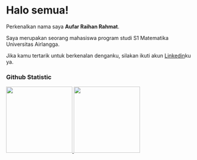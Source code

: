 # Halo semua! 

Perkenalkan nama saya **Aufar Raihan Rahmat**.<br>

Saya merupakan seorang mahasiswa program studi S1 Matematika Universitas Airlangga.<br>

Jika kamu tertarik untuk berkenalan denganku, silakan ikuti akun [Linkedin](https://www.linkedin.com/in/aufar-raihan-rahmat/)ku ya.

### Github Statistic
<p align="left">
<a href="https://github.com/Aufarraihan">
  <img height="180em" src="https://github-readme-stats-eight-theta.vercel.app/api?username=Aufarraihan&show_icons=true&theme=algolia&include_all_commits=true&count_private=true"/>
  <img height="180em" src="https://github-readme-stats-eight-theta.vercel.app/api/top-langs/?username=Aufarraihan&layout=compact&layout=compact&theme=algolia"/>
</a>
</p>
